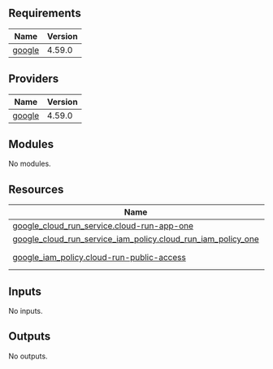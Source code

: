 <!-- BEGIN_TF_DOCS -->
## Requirements

| Name | Version |
|------|---------|
| <a name="requirement_google"></a> [google](#requirement\_google) | 4.59.0 |

## Providers

| Name | Version |
|------|---------|
| <a name="provider_google"></a> [google](#provider\_google) | 4.59.0 |

## Modules

No modules.

## Resources

| Name | Type |
|------|------|
| [google_cloud_run_service.cloud-run-app-one](https://registry.terraform.io/providers/hashicorp/google/4.59.0/docs/resources/cloud_run_service) | resource |
| [google_cloud_run_service_iam_policy.cloud_run_iam_policy_one](https://registry.terraform.io/providers/hashicorp/google/4.59.0/docs/resources/cloud_run_service_iam_policy) | resource |
| [google_iam_policy.cloud-run-public-access](https://registry.terraform.io/providers/hashicorp/google/4.59.0/docs/data-sources/iam_policy) | data source |

## Inputs

No inputs.

## Outputs

No outputs.
<!-- END_TF_DOCS -->